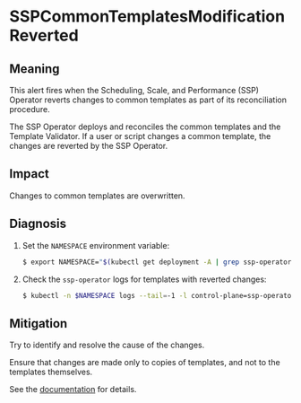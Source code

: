 # SSPCommonTemplatesModificationReverted
<!-- Edited by apinnick, Nov 2022-->

## Meaning

This alert fires when the Scheduling, Scale, and Performance (SSP) Operator reverts changes to common templates as part of its reconciliation procedure.

The SSP Operator deploys and reconciles the common templates and the Template Validator. If a user or script changes a common template, the changes are reverted by the SSP Operator.

## Impact

Changes to common templates are overwritten.

## Diagnosis

1. Set the `NAMESPACE` environment variable:

   ```bash
   $ export NAMESPACE="$(kubectl get deployment -A | grep ssp-operator | awk '{print $1}')"
   ```

2. Check the `ssp-operator` logs for templates with reverted changes:

   ```bash
   $ kubectl -n $NAMESPACE logs --tail=-1 -l control-plane=ssp-operator | grep 'common template' -C 3
   ```

## Mitigation

Try to identify and resolve the cause of the changes.

Ensure that changes are made only to copies of templates, and not to the templates themselves.

<!--USstart-->
See the [documentation](https://kubevirt.io/user-guide/virtual_machines/templates) for details.
<!--USend-->
<!-- No downstream link. Modules cannot contain xrefs.-->

